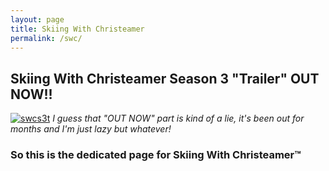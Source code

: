 ```yaml
---
layout: page
title: Skiing With Christeamer
permalink: /swc/
---
```


## **Skiing With Christeamer Season 3 "Trailer" OUT NOW!!**
[![swcs3t](https://i.imgur.com/OmuCV2G.jpg)](https://www.youtube.com/watch?v=0f-TwTV0p6A&ab "Season 3 Trailer :)")
*I guess that "OUT NOW" part is kind of a lie,*
*it's been out for months and I'm just lazy but whatever!*

### So this is the dedicated page for Skiing With Christeamer™


